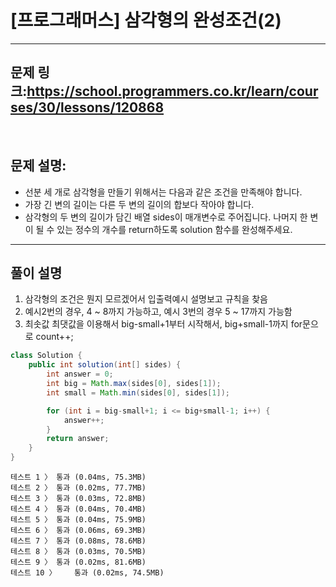 # [프로그래머스] 삼각형의 완성조건(2)
---
## 문제 링크:https://school.programmers.co.kr/learn/courses/30/lessons/120868

<br/>

## 문제 설명:

- 선분 세 개로 삼각형을 만들기 위해서는 다음과 같은 조건을 만족해야 합니다.
- 가장 긴 변의 길이는 다른 두 변의 길이의 합보다 작아야 합니다.
- 삼각형의 두 변의 길이가 담긴 배열 sides이 매개변수로 주어집니다. 나머지 한 변이 될 수 있는 정수의 개수를 return하도록 solution 함수를 완성해주세요.


---

## 풀이 설명

1. 삼각형의 조건은 뭔지 모르겠어서 입출력예시 설명보고 규칙을 찾음
2. 예시2번의 경우, 4 ~ 8까지 가능하고, 예시 3번의 경우 5 ~ 17까지 가능함
3. 최솟값 최댓값을 이용해서 big-small+1부터 시작해서, big+small-1까지 for문으로 count++;

```java
class Solution {
    public int solution(int[] sides) {
        int answer = 0;
        int big = Math.max(sides[0], sides[1]);
        int small = Math.min(sides[0], sides[1]);

        for (int i = big-small+1; i <= big+small-1; i++) {
            answer++;
        }
        return answer;
    }
}
```
```text
테스트 1 〉	통과 (0.04ms, 75.3MB)
테스트 2 〉	통과 (0.02ms, 77.7MB)
테스트 3 〉	통과 (0.03ms, 72.8MB)
테스트 4 〉	통과 (0.04ms, 70.4MB)
테스트 5 〉	통과 (0.04ms, 75.9MB)
테스트 6 〉	통과 (0.06ms, 69.3MB)
테스트 7 〉	통과 (0.08ms, 78.6MB)
테스트 8 〉	통과 (0.03ms, 70.5MB)
테스트 9 〉	통과 (0.02ms, 81.6MB)
테스트 10 〉	통과 (0.02ms, 74.5MB)
```